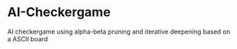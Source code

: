# AI-Checkergame
AI checkergame using alpha-beta pruning and iterative deepening based on a ASCII board 
